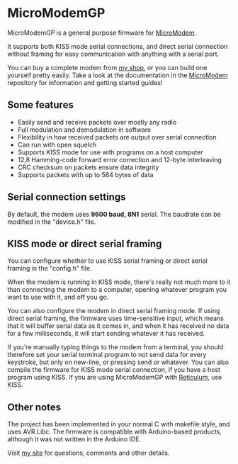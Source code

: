 MicroModemGP
==========

MicroModemGP is a general purpose firmware for [MicroModem](http://unsigned.io/micromodem). 

It supports both KISS mode serial connections, and direct serial connection without framing for easy communication with anything with a serial port.

You can buy a complete modem from [my shop](http://unsigned.io/shop), or you can build one yourself pretty easily. Take a look at the documentation in the [MicroModem](https://github.com/markqvist/MicroModem) repository for information and getting started guides!

## Some features

- Easily send and receive packets over mostly any radio
- Full modulation and demodulation in software
- Flexibility in how received packets are output over serial connection
- Can run with open squelch
- Supports KISS mode for use with programs on a host computer
- 12,8 Hamming-code forward error correction and 12-byte interleaving
- CRC checksum on packets ensure data integrity
- Supports packets with up to 564 bytes of data

## Serial connection settings

By default, the modem uses __9600 baud, 8N1__ serial. The baudrate can be modified in the "device.h" file.

## KISS mode or direct serial framing

You can configure whether to use KISS serial framing or direct serial framing in the "config.h" file.

When the modem is running in KISS mode, there's really not much more to it than connecting the modem to a computer, opening whatever program you want to use with it, and off you go.

You can also configure the modem in direct serial framing mode. If using direct serial framing, the firmware uses time-sensitive input, which means that it will buffer serial data as it comes in, and when it has received no data for a few milliseconds, it will start sending whatever it has received.

If you're manually typing things to the modem from a terminal, you should therefore set your serial terminal program to not send data for every keystroke, but only on new-line, or pressing send or whatever. You can also compile the firmware for KISS mode serial connection, if you have a host program using KISS. If you are using MicroModemGP with [Reticulum](https://github.com/markqvist/Reticulum), use KISS.

## Other notes

The project has been implemented in your normal C with makefile style, and uses AVR Libc. The firmware is compatible with Arduino-based products, although it was not written in the Arduino IDE.

Visit [my site](http://unsigned.io) for questions, comments and other details.
